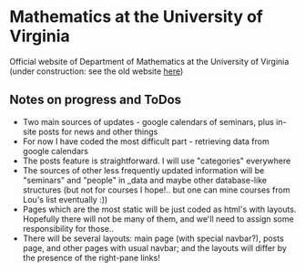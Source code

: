 # Mathematics at the University of Virginia

Official website of Department of Mathematics at the University of Virginia (under construction: see the old website [here](http://www.math.virginia.edu/))

## Notes on progress and ToDos

- Two main sources of updates - google calendars of seminars, plus in-site posts for news and other things
- For now I have coded the most difficult part - retrieving data from google calendars
- The posts feature is straightforward. I will use "categories" everywhere
- The sources of other less frequently updated information will be "seminars" and "people" in \_data and maybe other database-like structures (but not for courses I hope!.. but one can mine courses from Lou's list eventually :))
- Pages which are the most static will be just coded as html's with layouts. Hopefully there will not be many of them, and we'll need to assign some responsibility for those..
- There will be several layouts: main page (with special navbar?), posts page, and other pages with usual navbar; and the layouts will differ by the presence of the right-pane links!
